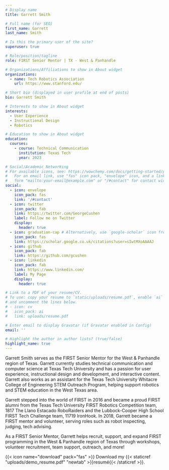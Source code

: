 ```yaml
---
# Display name
title: Garrett Smith

# Full name (for SEO)
first_name: Garrett
last_name: Smith

# Is this the primary user of the site?
superuser: true

# Role/position/tagline
role: FIRST Senior Mentor | TX - West & Panhandle

# Organizations/Affiliations to show in About widget
organizations:
  - name: Tech Robotics Association
    url: https://www.stanford.edu/

# Short bio (displayed in user profile at end of posts)
bio: Garrett Smith

# Interests to show in About widget
interests:
  - User Experience
  - Instructional Design
  - Robotics

# Education to show in About widget
education:
  courses:
    - course: Technical Communication
      institution: Texas Tech
      year: 2023

# Social/Academic Networking
# For available icons, see: https://wowchemy.com/docs/getting-started/page-builder/#icons
#   For an email link, use "fas" icon pack, "envelope" icon, and a link in the
#   form "mailto:your-email@example.com" or "/#contact" for contact widget.
social:
  - icon: envelope
    icon_pack: fas
    link: '/#contact'
  - icon: twitter
    icon_pack: fab
    link: https://twitter.com/GeorgeCushen
    label: Follow me on Twitter
    display:
      header: true
  - icon: graduation-cap # Alternatively, use `google-scholar` icon from `ai` icon pack
    icon_pack: fas
    link: https://scholar.google.co.uk/citations?user=sIwtMXoAAAAJ
  - icon: github
    icon_pack: fab
    link: https://github.com/gcushen
  - icon: linkedin
    icon_pack: fab
    link: https://www.linkedin.com/
    label: My Page
    display:
      header: true

# Link to a PDF of your resume/CV.
# To use: copy your resume to `static/uploads/resume.pdf`, enable `ai` icons in `params.yaml`,
# and uncomment the lines below.
# - icon: cv
#   icon_pack: ai
#   link: uploads/resume.pdf

# Enter email to display Gravatar (if Gravatar enabled in Config)
email: ''

# Highlight the author in author lists? (true/false)
highlight_name: true
---
```


Garrett Smith serves as the FIRST Senior Mentor for the West & Panhandle region of Texas. Garrett currently studies technical communication and computer science at Texas Tech University and has a passion for user experience, instructional design and development, and interactive content. Garrett also works as an assistant for the Texas Tech University Whitacre College of Engineering STEM Outreach Program, helping support robotics and STEM education in the West Texas area.

Garrett stepped into the world of FIRST in 2016 and became a proud FIRST alumni from the Texas Tech University FIRST Robotics Competition team, 1817 The Llano Estacado RoboRaiders and the Lubbock-Cooper High School FIRST Tech Challenge team, 11719 IronHook. In 2018, Garrett became a FIRST mentor and volunteer, serving roles such as robot inspecting, judging, tech advising.

As a FIRST Senior Mentor, Garrett helps recruit, support, and expand FIRST programming in the West & Panhandle region of Texas through workshops, volunteer recruitment, team support, outreach, and more!

{{< icon name="download" pack="fas" >}} Download my {{< staticref "uploads/demo_resume.pdf" "newtab" >}}resumé{{< /staticref >}}.
